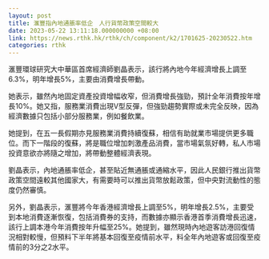 ```yaml
---
layout: post
title: 滙豐指內地通脹率低企　人行貨幣政策空間較大
date: 2023-05-22 13:11:18.000000000 +08:00
link: https://news.rthk.hk/rthk/ch/component/k2/1701625-20230522.htm
categories: rthk
---
```


滙豐環球研究大中華區首席經濟師劉晶表示，該行將內地今年經濟增長上調至6.3%，明年增長5%，主要由消費增長帶動。

她表示，雖然內地固定資產投資增幅收窄，但消費增長強勁，預計全年消費按年增長10%。她又指，服務業消費出現V型反彈，但強勁趨勢實際或未完全反映，因為經濟數據只包括小部分服務業，例如餐飲業。

她提到，在五一長假期亦見服務業消費持續復蘇，相信有助就業市場提供更多職位。而下一階段的復蘇，將是職位增加刺激產品消費，當市場氣氛好轉，私人市場投資意欲亦將隨之增加，將帶動整體經濟表現。

劉晶表示，內地通脹率低企，甚至貼近無通脹或通縮水平，因此人民銀行推出貨幣政策空間遠較其他國家大，有需要時可以推出貨幣放鬆政策，但中央對流動性的態度仍然審慎。

另外，劉晶表示，滙豐將今年香港經濟增長上調至5%，明年增長2.5%，主要受到本地消費逐漸恢復，包括消費券的支持，而數據亦顯示香港首季消費增長迅速，該行上調本港今年消費按年升幅至25%。她提到，雖然現時內地遊客訪港回復情況相對較慢，但預料下半年將基本回復至疫情前水平，料全年內地遊客或回復至疫情前的3分之2水平。
